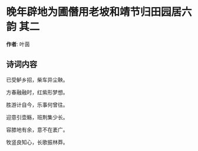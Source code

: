 # 晚年辟地为圃僭用老坡和靖节归田园居六韵  其二

**作者**: 叶茵

## 诗词内容

已受鲈乡招，柴车异尘鞅。

方春融融时，红紫形梦想。

胜游计自今，乐事何曾往。

迎意引壶觞，班荆集少长。

容膝地有余，意不在袤广。

牧竖良知心，长歌振林莽。

